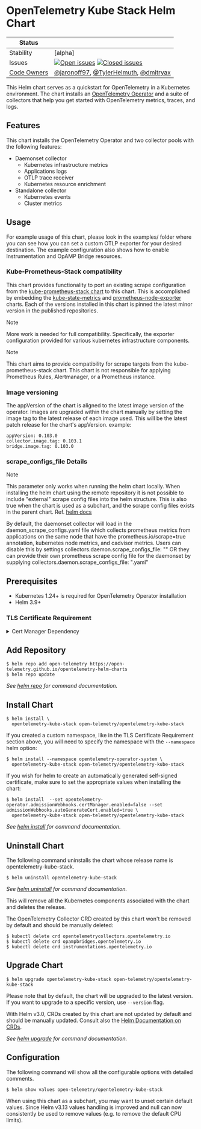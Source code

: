 # OpenTelemetry Kube Stack Helm Chart

| Status        |           |
| ------------- |-----------|
| Stability     | [alpha]   |
| Issues        | [![Open issues](https://img.shields.io/github/issues-search/open-telemetry/opentelemetry-helm-charts?query=is%3Aissue+is%3Aopen+label%3Achart%3Akube-stack&label=open&color=orange&logo=opentelemetry)](https://github.com/open-telemetry/opentelemetry-helm-charts/issues?q=is%3Aissue+is%3Aopen+label%3Achart%3Akube-stack) [![Closed issues](https://img.shields.io/github/issues-search/open-telemetry/opentelemetry-helm-charts?query=is%3Aissue%20is%3Aclosed%20label%3Achart%3Akube-stack%20&label=closed&color=blue&logo=opentelemetry)](https://github.com/open-telemetry/opentelemetry-helm-charts/issues?q=is%3Aclosed+is%3Aissue+label%3Achart%3Akube-stack) |
| [Code Owners](https://github.com/open-telemetry/opentelemetry-helm-charts/blob/main/CONTRIBUTING.md)    | [@jaronoff97](https://www.github.com/jaronoff97), [@TylerHelmuth](https://github.com/TylerHelmuth), [@dmitryax](https://github.com/dmitryax) |


This Helm chart serves as a quickstart for OpenTelemetry in a Kubernetes environment. The chart installs an [OpenTelemetry Operator](https://github.com/open-telemetry/opentelemetry-operator) and a suite of collectors that help you get started with OpenTelemetry metrics, traces, and logs.

## Features

This chart installs the OpenTelemetry Operator and two collector pools with the following features:
* Daemonset collector
  * Kubernetes infrastructure metrics
  * Applications logs
  * OTLP trace receiver
  * Kubernetes resource enrichment
* Standalone collector
  * Kubernetes events
  * Cluster metrics

## Usage

For example usage of this chart, please look in the examples/ folder where you can see how you can set a custom OTLP exporter for your desired destination. The example configuration also shows how to enable Instrumentation and OpAMP Bridge resources.

### Kube-Prometheus-Stack compatibility
This chart provides functionality to port an existing scrape configuration from the [kube-prometheus-stack chart](https://github.com/prometheus-community/helm-charts/tree/main/charts/kube-prometheus-stack) to this chart. This is accomplished by embedding the [kube-state-metrics](https://github.com/prometheus-community/helm-charts/tree/main/charts/kube-state-metrics) and [prometheus-node-exporter](https://github.com/prometheus-community/helm-charts/tree/main/charts/prometheus-node-exporter) charts. Each of the versions installed in this chart is pinned the latest minor version in the published repositories.

> [!NOTE]
> More work is needed for full compatibility. Specifically, the exporter configuration provided for various kubernetes infrastructure components.

> [!NOTE]
> This chart aims to provide compatibility for scrape targets from the kube-prometheus-stack chart. This chart is not responsible for applying Prometheus Rules, Alertmanager, or a Prometheus instance.

### Image versioning

The appVersion of the chart is aligned to the latest image version of the operator. Images are upgraded within the chart manually by setting the image tag to the latest release of each image used. This will be the latest patch release for the chart's appVersion. example:
```
appVersion: 0.103.0
collector.image.tag: 0.103.1
bridge.image.tag: 0.103.0
```

### scrape_configs_file Details

> [!NOTE]
> This parameter only works when running the helm chart locally. When installing the helm chart using the remote repository it is not possible to include "external" scrape config files into the helm structure. This is also true when the chart is used as a subchart, and the scrape config files exists in the parent chart. Ref. [helm docs](https://helm.sh/docs/chart_template_guide/accessing_files/)

By default, the daemonset collector will load in the daemon_scrape_configs.yaml file which collects prometheus metrics from applications on the same node that have the prometheus.io/scrape=true annotation, kubernetes node metrics, and cadvisor metrics. Users can disable this by settings collectors.daemon.scrape_configs_file: "" OR they can provide their own prometheus scrape config file for the daemonset by supplying collectors.daemon.scrape_configs_file: "<your-file>.yaml"

## Prerequisites

- Kubernetes 1.24+ is required for OpenTelemetry Operator installation
- Helm 3.9+

### TLS Certificate Requirement

<details>
<summary>Cert Manager Dependency</summary>
<br>
In Kubernetes, in order for the API server to communicate with the webhook component, the webhook requires a TLS
certificate that the API server is configured to trust. There are a few different ways you can use to generate/configure the required TLS certificate.

- The easiest and default method is to install the [cert-manager](https://cert-manager.io/docs/) and set `opentelemetry-operator.admissionWebhooks.certManager.enabled` to `true`.
  In this way, cert-manager will generate a self-signed certificate. _See [cert-manager installation](https://cert-manager.io/docs/installation/kubernetes/) for more details._
- You can provide your own Issuer by configuring the `opentelemetry-operator.admissionWebhooks.certManager.issuerRef` value. You will need
  to specify the `kind` (Issuer or ClusterIssuer) and the `name`. Note that this method also requires the installation of cert-manager.
- You can use an automatically generated self-signed certificate by setting `opentelemetry-operator.admissionWebhooks.certManager.enabled` to `false` and `opentelemetry-operator.admissionWebhooks.autoGenerateCert.enabled` to `true`. Helm will create a self-signed cert and a secret for you.
- You can use your own generated self-signed certificate by setting both `opentelemetry-operator.admissionWebhooks.certManager.enabled` and `opentelemetry-operator.admissionWebhooks.autoGenerateCert.enabled` to `false`. You should provide the necessary values to `opentelemetry-operator.admissionWebhooks.cert_file`, `opentelemetry-operator.admissionWebhooks.key_file`, and `opentelemetry-operator.admissionWebhooks.ca_file`.
- You can sideload custom webhooks and certificate by disabling `.Values.opentelemetry-operator.admissionWebhooks.create` and `opentelemetry-operator.admissionWebhooks.certManager.enabled` while setting your custom cert secret name in `opentelemetry-operator.admissionWebhooks.secretName`
- You can disable webhooks altogether by disabling `.Values.opentelemetry-operator.admissionWebhooks.create` and setting env var to `ENABLE_WEBHOOKS: "false"`
</details>

## Add Repository

```console
$ helm repo add open-telemetry https://open-telemetry.github.io/opentelemetry-helm-charts
$ helm repo update
```

_See [helm repo](https://helm.sh/docs/helm/helm_repo/) for command documentation._

## Install Chart

```console
$ helm install \
  opentelemetry-kube-stack open-telemetry/opentelemetry-kube-stack
```

If you created a custom namespace, like in the TLS Certificate Requirement section above, you will need to specify the namespace with the `--namespace` helm option:

```console
$ helm install --namespace opentelemetry-operator-system \
  opentelemetry-kube-stack open-telemetry/opentelemetry-kube-stack
```

If you wish for helm to create an automatically generated self-signed certificate, make sure to set the appropriate values when installing the chart:

```console
$ helm install  --set opentelemetry-operator.admissionWebhooks.certManager.enabled=false --set admissionWebhooks.autoGenerateCert.enabled=true \
  opentelemetry-kube-stack open-telemetry/opentelemetry-kube-stack
```

_See [helm install](https://helm.sh/docs/helm/helm_install/) for command documentation._

## Uninstall Chart

The following command uninstalls the chart whose release name is opentelemetry-kube-stack.

```console
$ helm uninstall opentelemetry-kube-stack
```

_See [helm uninstall](https://helm.sh/docs/helm/helm_uninstall/) for command documentation._

This will remove all the Kubernetes components associated with the chart and deletes the release.

The OpenTelemetry Collector CRD created by this chart won't be removed by default and should be manually deleted:

```console
$ kubectl delete crd opentelemetrycollectors.opentelemetry.io
$ kubectl delete crd opampbridges.opentelemetry.io
$ kubectl delete crd instrumentations.opentelemetry.io
```

## Upgrade Chart

```console
$ helm upgrade opentelemetry-kube-stack open-telemetry/opentelemetry-kube-stack
```

Please note that by default, the chart will be upgraded to the latest version. If you want to upgrade to a specific version,
use `--version` flag.

With Helm v3.0, CRDs created by this chart are not updated by default and should be manually updated.
Consult also the [Helm Documentation on CRDs](https://helm.sh/docs/chart_best_practices/custom_resource_definitions).

_See [helm upgrade](https://helm.sh/docs/helm/helm_upgrade/) for command documentation._

## Configuration

The following command will show all the configurable options with detailed comments.

```console
$ helm show values open-telemetry/opentelemetry-kube-stack
```

When using this chart as a subchart, you may want to unset certain default values. Since Helm v3.13 values handling is improved and null can now consistently be used to remove values (e.g. to remove the default CPU limits).
